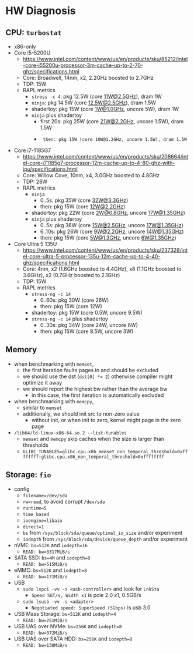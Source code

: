 HW Diagnosis
============

## CPU: `turbostat`

- x86-only
- Core i5-5200U
  - <https://www.intel.com/content/www/us/en/products/sku/85212/intel-core-i55200u-processor-3m-cache-up-to-2-70-ghz/specifications.html>
  - Core: Broadwell, 14nm, x2, 2.2GHz boosted to 2.7GHz
  - TDP: 15W
  - RAPL metrics
    - `stress -c 4`: pkg 12.5W (core 11W@2.5GHz), dram 1W
    - `ninja`: pkg 14.5W (core 12.5W@2.5GHz), dram 1.5W
    - shadertoy: pkg 15W (core 1W@1.0GHz, uncore 5W), dram 1W
    - `ninja` plus shadertoy
      - first 20s: pkg 25W (core 21W@2.2GHz, uncore 1.5W), dram 1.5W
      -      then: pkg 15W (core 10W@1.2GHz, uncore 1.5W), dram 1.5W
- Core i7-1185G7
  - <https://www.intel.com/content/www/us/en/products/sku/208664/intel-core-i71185g7-processor-12m-cache-up-to-4-80-ghz-with-ipu/specifications.html>
  - Core: Willow Cove, 10nm, x4, 3.0GHz boosted to 4.8GHz
  - TDP: 28W
  - RAPL metrics
    - `ninja`
      - 0..5s: pkg 35W (core 32W@3.3GHz)
      -  then: pkg 15W (core 12W@2.2GHz)
    - shadertoy: pkg 22W (core 2W@0.8GHz, uncore 17W@1.35GHz)
    - `ninja` plus shadertoy
      -  0..5s: pkg 36W (core 15W@2.5GHz, uncore 17W@1.35GHz)
      - 6..10s: pkg 26W (core 9W@2.2GHz, uncore 14W@1.35GHz)
      -   then: pkg 15W (core 5W@1.3GHz, uncore 6W@1.35GHz)
- Core Ultra 5 135U
  - <https://www.intel.com/content/www/us/en/products/sku/237328/intel-core-ultra-5-processor-135u-12m-cache-up-to-4-40-ghz/specifications.html>
  - Core: 4nm, x2 (1.6GHz boosted to 4.4GHz), x8 (1.1GHz boosted to 3.6GHz), x2 (0.7GHz boosted to 2.1GHz)
  - TDP: 15W
  - RAPL metrics
    - `stress-ng -c 14`
      - 0..60s: pkg 30W (core 26W)
      -   then: pkg 15W (core 12W)
    - shadertoy: pkg 15W (core 0.5W, uncore 9.5W)
    - `stress-ng -c 14` plus shadertoy
      - 0..30s: pkg 34W (core 24W, uncore 6W)
      -   then: pkg 15W (core 8.5W, uncore 3W)

## Memory

- when benchmarking with `memset`,
  - the first iteration faults pages in and should be excluded
  - we should use the dst (`dst[0] *= 2`) otherwise compiler might optimize
    it away
  - we should report the highest bw rather than the average bw
    - in this case, the first iteration is automatically excluded
- when benchmarking with `memcpy`,
  - similar to `memset`
  - additionally, we should init src to non-zero value
    - without init, or when init to zero, kernel might page in the zero page
- `/lib64/ld-linux-x86-64.so.2 --list-tunables`
  - `memset` and `memcpy` skip caches when the size is larger than thresholds
  - `GLIBC_TUNABLES=glibc.cpu.x86_memset_non_temporal_threshold=0xffffffff:glibc.cpu.x86_non_temporal_threshold=0xffffffff`

## Storage: `fio`

- config
  - `filename=/dev/sda`
  - `rw=read`, to avoid corrupt `/dev/sda`
  - `runtime=5`
  - `time_based`
  - `ioengine=libaio`
  - `direct=1`
  - `bs` from `/sys/block/sda/queue/optimal_io_size` and/or experiment
  - `iodepth` from `/sys/block/sda/device/queue_depth` and/or experiment
- nVME: `bs=512K` and `iodepth=16`
  - `READ: bw=3317MiB/s`
- SATA SSD: `bs=4M` and `iodepth=8`
  - `READ: bw=515MiB/s`
- eMMC: `bs=512K` and `iodepth=8`
  - `READ: bw=171MiB/s`
- USB
  - `sudo lspci -vv -s <usb-controller>` and look for `LnkSta`
    - `Speed 5GT/s, Width x1` is pcie 2.0 x1, 0.5GB/s
  - `sudo lsusb -vv -s <adapter>`
    - `Negotiated speed: SuperSpeed (5Gbps)` is usb 3.0
- USB Mass Storage: `bs=512K` and `iodepth=4`
  - `READ: bw=251MiB/s`
- USB UAS over NVMe: `bs=256K` and `iodepth=8`
  - `READ: bw=372MiB/s`
- USB UAS over SATA HDD: `bs=256K` and `iodepth=8`
  - `READ: bw=130MiB/s`
